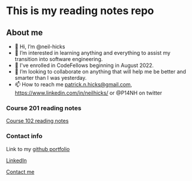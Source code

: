 # This is my reading notes repo

## About me

- 👋 Hi, I’m @neil-hicks
- 👀 I’m interested in learning anything and everything to assist my transition into software engineering.
- 🌱 I've enrolled in CodeFellows beginning in August 2022.
- 💞️ I’m looking to collaborate on anything that will help me be better and smarter than I was yesterday.
- 📫 How to reach me patrick.n.hicks@gmail.com, <https://www.linkedin.com/in/neilhicks/> or @P14NH on twitter

### Course 201 reading notes

[Course 102 reading notes](102-notes.md)

### Contact info

Link to my [github portfolio](https://github.com/neil-hicks)

[LinkedIn](https://www.linkedin.com/in/neilhicks)

[Contact me](mailto:patrick.n.hicks@gmail.com)
